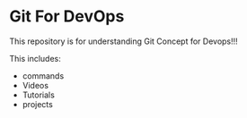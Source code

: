 # Git For DevOps

This repository is for understanding Git Concept for Devops!!!

This includes:
- commands
- Videos
- Tutorials
- projects






